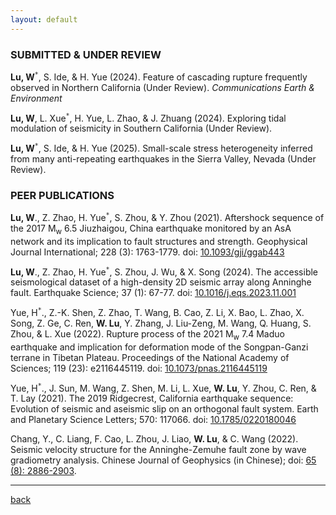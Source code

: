 ```yaml
---
layout: default
---
```


### SUBMITTED & UNDER REVIEW

**Lu, W**<sup>`*`</sup>, S. Ide, & H. Yue (2024). Feature of cascading rupture frequently observed in Northern California (Under Review). *Communications Earth & Environment* 

**Lu, W**, L. Xue<sup>`*`</sup>, H. Yue, L. Zhao, & J. Zhuang (2024). Exploring tidal modulation of seismicity in Southern California (Under Review).

**Lu, W**<sup>`*`</sup>, S. Ide, & H. Yue (2025). Small-scale stress heterogeneity inferred from many anti-repeating earthquakes in the Sierra Valley, Nevada (Under Review).



### PEER PUBLICATIONS

**Lu, W**., Z. Zhao, H. Yue<sup>`*`</sup>, S. Zhou, & Y. Zhou (2021). Aftershock sequence of the 2017 M<sub>w</sub> 6.5 Jiuzhaigou, China earthquake monitored by an AsA network and its implication to fault structures and strength. Geophysical Journal International; 228 (3): 1763-1779. doi: [10.1093/gji/ggab443](https://doi.org/10.1093/gji/ggab443) 

**Lu, W**., Z. Zhao, H. Yue<sup>`*`</sup>, S. Zhou, J. Wu, & X. Song (2024). The accessible seismological dataset of a high-density 2D seismic array along Anninghe fault. Earthquake Science; 37 (1): 67-77. doi: [10.1016/j.eqs.2023.11.001](https://www.equsci.org.cn/article/doi/10.1016/j.eqs.2023.11.001)

Yue, H<sup>`*`</sup>., Z.-K. Shen, Z. Zhao, T. Wang, B. Cao, Z. Li, X. Bao, L. Zhao, X. Song, Z. Ge, C. Ren, **W. Lu**, Y. Zhang, J. Liu-Zeng, M. Wang, Q. Huang, S. Zhou, & L. Xue (2022). Rupture process of the 2021 M<sub>w</sub> 7.4 Maduo earthquake and implication for deformation mode of the Songpan-Ganzi terrane in Tibetan Plateau. Proceedings of the National Academy of Sciences; 119 (23): e2116445119. doi: [10.1073/pnas.2116445119](https://www.pnas.org/doi/10.1073/pnas.2116445119)

Yue, H<sup>`*`</sup>., J. Sun, M. Wang, Z. Shen, M. Li, L. Xue, **W. Lu**, Y. Zhou, C. Ren, & T. Lay (2021). The 2019 Ridgecrest, California earthquake sequence: Evolution of seismic and aseismic slip on an orthogonal fault system. Earth and Planetary Science Letters; 570: 117066. doi: [10.1785/0220180046](https://doi.org/10.1785/0220180046) 

Chang, Y., C. Liang, F. Cao, L. Zhou, J. Liao, **W. Lu**, & C. Wang (2022). Seismic velocity structure for the Anninghe-Zemuhe fault zone by wave gradiometry analysis. Chinese Journal of Geophysics (in Chinese); doi: [65 (8): 2886-2903](http://en.dzkx.org/article/doi/10.6038/cjg2022P0731).
* * *


[back](./)
